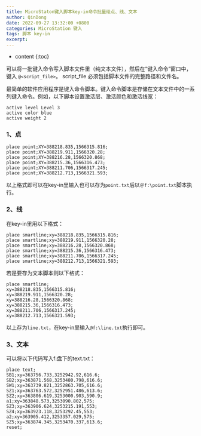 ```yaml
---
title: MicroStaton键入脚本key-in命令批量绘点、线、文本
author: QinDong
date: 2022-09-27 13:32:00 +0800
categories: MicroStation 键入
tags: 脚本 key-in
excerpt: 
---
```

* content
{:toc}

可以将一批键入命令写入脚本文件里（纯文本文件），然后在“键入命令”窗口中，键入 `@<script_file>`。
script_file 必须包括脚本文件的完整路径和文件名。

最简单的软件应用程序是键入命令脚本。键入命令脚本是存储在文本文件中的一系列键入命令。例如，以下脚本设置激活层、激活颜色和激活线宽：

```
active level Level 3
active color blue
active weight 2
```

### 1、点

```
place point;XY=388218.835,1566315.816;
place point;XY=388219.911,1566320.28;
place point;XY=388216.28,1566320.868;
place point;XY=388215.36,1566316.473;
place point;XY=388211.706,1566317.245;
place point;XY=388212.713,1566321.593;
```

以上格式即可以在key-in里输入也可以存为`point.txt`后以`＠f:\point.txt`脚本执行。

### 2、线
在key-in里用以下格式：

```
place smartline;xy=388218.835,1566315.816;
place smartline;xy=388219.911,1566320.28;
place smartline;xy=388216.28,1566320.868;
place smartline;xy=388215.36,1566316.473;
place smartline;xy=388211.706,1566317.245;
place smartline;xy=388212.713,1566321.593;
```

若是要存为文本脚本则以下格式：

```
place smartline;
xy=388218.835,1566315.816;
xy=388219.911,1566320.28;
xy=388216.28,1566320.868;
xy=388215.36,1566316.473;
xy=388211.706,1566317.245;
xy=388212.713,1566321.593;
```

以上存为`line.txt`，在key-in里输入`@f:\line.txt`执行即可。

### 3、文本
可以将以下代码写入f:盘下的text.txt：

```
place text;
SB1;xy=363756.733,3252942.92,616.6;
SB2;xy=363871.568,3253480.798,616.6;
SW1;xy=363739.821,3252863.705,616.6;
SZ1;xy=363763.572,3252951.486,613.6;
SZ2;xy=363806.619,3253000.903,590.9;
a1;xy=363848.573,3253090.802,575;
SZ3;xy=363906.624,3253215.191,553;
SZ4;xy=363923.118,3253292.45,553;
a2;xy=363905.412,3253357.029,575;
SZ5;xy=363874.345,3253470.337,613.6;
reset;
```